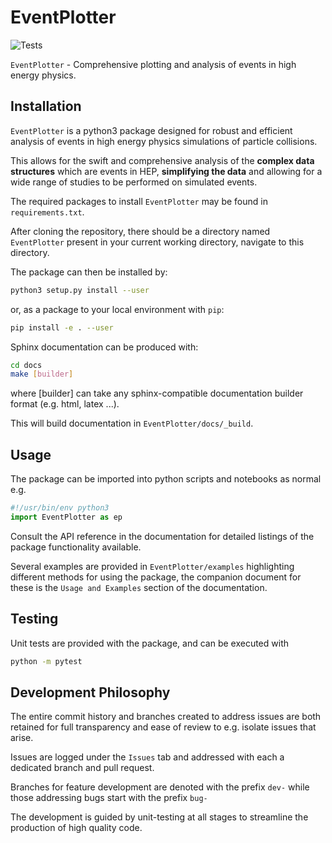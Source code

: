 # EventPlotter
![Tests](https://github.com/Hitham2496/EventPlotter/actions/workflows/tests.yml/badge.svg)

`EventPlotter` - Comprehensive plotting and analysis of events in high energy physics.

## Installation

`EventPlotter` is a python3 package designed for robust and efficient analysis of events
in high energy physics simulations of particle collisions.

This allows for the swift and comprehensive analysis of the **complex data structures**
which are events in HEP, **simplifying the data** and allowing for a wide range of
studies to be performed on simulated events.

The required packages to install `EventPlotter` may be found in `requirements.txt`.

After cloning the repository, there should be a directory named `EventPlotter` present
in your current working directory, navigate to this directory.

The package can then be installed by:
```bash
python3 setup.py install --user 
```
or, as a package to your local environment with `pip`:
```bash
pip install -e . --user
```
Sphinx documentation can be produced with:
```bash
cd docs
make [builder]
```
where [builder] can take any sphinx-compatible documentation builder format (e.g. html,
latex ...).

This will build documentation in `EventPlotter/docs/_build`.

## Usage

The package can be imported into python scripts and notebooks as normal e.g.
```python
#!/usr/bin/env python3
import EventPlotter as ep
```
Consult the API reference in the documentation for detailed listings of the package
functionality available.

Several examples are provided in `EventPlotter/examples` highlighting different methods
for using the package, the companion document for these is the `Usage and Examples`
section of the documentation.

## Testing

Unit tests are provided with the package, and can be executed with
```bash
python -m pytest
```

## Development Philosophy

The entire commit history and branches created to address issues are both retained for
full transparency and ease of review to e.g. isolate issues that arise.

Issues are logged under the `Issues` tab and addressed with each a dedicated branch
and pull request.

Branches for feature development are denoted with the prefix `dev-` while those addressing
bugs start with the prefix `bug-`

The development is guided by unit-testing at all stages to streamline the production of
high quality code.
